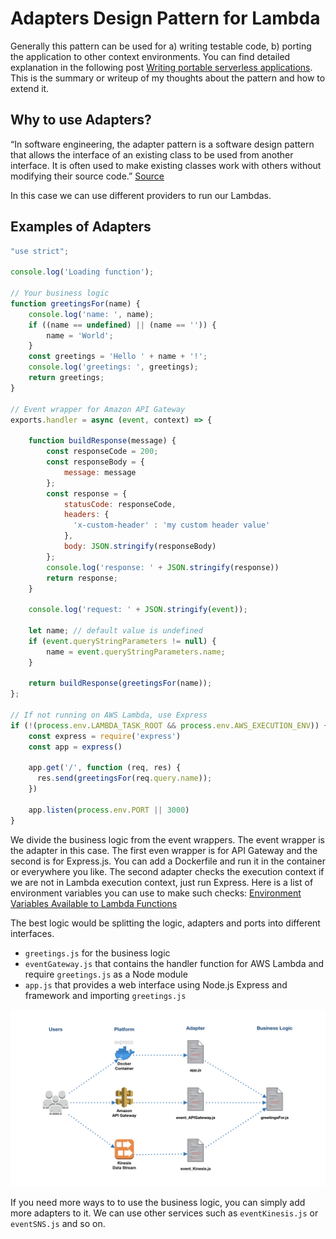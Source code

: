 # Adapters Design Pattern for Lambda

Generally this pattern can be used for a) writing testable code, b) porting the application to other context environments. You can find detailed explanation in the following post [Writing portable serverless applications](https://medium.com/@danilop/writing-portable-serverless-applications-252fd8623bce). This is the summary or writeup of my thoughts about the pattern and how to extend it.

## Why to use Adapters?

“In software engineering, the adapter pattern is a software design pattern that allows the interface of an existing class to be used from another interface. It is often used to make existing classes work with others without modifying their source code.” [Source](https://en.wikipedia.org/wiki/Adapter_pattern)

In this case we can use different providers to run our Lambdas.

## Examples of Adapters

```js
"use strict";

console.log('Loading function');

// Your business logic
function greetingsFor(name) {
    console.log('name: ', name);
    if ((name == undefined) || (name == '')) {
        name = 'World';
    }
    const greetings = 'Hello ' + name + '!';
    console.log('greetings: ', greetings);
    return greetings;
}

// Event wrapper for Amazon API Gateway
exports.handler = async (event, context) => {

    function buildResponse(message) {
        const responseCode = 200;
        const responseBody = {
            message: message
        };
        const response = {
            statusCode: responseCode,
            headers: {
              'x-custom-header' : 'my custom header value'
            },
            body: JSON.stringify(responseBody)
        };
        console.log('response: ' + JSON.stringify(response))
        return response;
    }

    console.log('request: ' + JSON.stringify(event));

    let name; // default value is undefined
    if (event.queryStringParameters != null) {
        name = event.queryStringParameters.name;
    }
    
    return buildResponse(greetingsFor(name));
};

// If not running on AWS Lambda, use Express
if (!(process.env.LAMBDA_TASK_ROOT && process.env.AWS_EXECUTION_ENV)) {
    const express = require('express')
    const app = express()
    
    app.get('/', function (req, res) {
      res.send(greetingsFor(req.query.name));
    })
    
    app.listen(process.env.PORT || 3000)
}
``` 

We divide the business logic from the event wrappers. The event wrapper is the adapter in this case. The first even wrapper is for API Gateway and the second is for Express.js. You can add a Dockerfile and run it in the container or everywhere you like. The second adapter checks the execution context if we are not in Lambda execution context, just run Express. Here is a list of environment variables you can use to make such checks: [Environment Variables Available to Lambda Functions](https://docs.aws.amazon.com/lambda/latest/dg/current-supported-versions.html)

The best logic would be splitting the logic, adapters and ports into different interfaces. 

* `greetings.js` for the business logic
* `eventGateway.js` that contains the handler function for AWS Lambda and require `greetings.js` as a Node module
* `app.js` that provides a web interface using Node.js Express and framework and importing `greetings.js` 

![Adapters](./images/adapters-aws-express.png)

If you need more ways to to use the business logic, you can simply add more adapters to it. We can use other services such as `eventKinesis.js` or `eventSNS.js` and so on.
